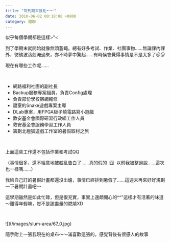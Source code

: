 ```yaml
---
title: "每到期末就亂～～"
date: 2010-06-02 00:18:08 +0800
category: 閒聊
---
```

<p>似乎每個學期都是這樣&gt;"&lt;</p><p>到了學期末就開始就像無頭蒼蠅。總有好多考試、作業、社團事物&hellip;&hellip;無論課內課外，彷彿波濤般淹過來，亦不時夢中驚起&hellip;&hellip;有時候會覺得事情是不是太多了＠＠</p><p>現在有哪些工作呢&hellip;&hellip;</p><p>&nbsp;</p><ul><li>網路福利社團的副社長</li><li>Backup服務專案組員，負責Config處理</li><li>負責部份學校宿網報修</li><li>寢室的Snake遊戲專案主導</li><li>DLab專案，用FPGA板子燒電路寫小遊戲</li><li>敦安基金會國際研習行政組工作人員</li><li>敦安基金會服務學習工作人員</li><li>籌劃北極狐遊戲工作室的暑假取材之旅</li></ul><p>&nbsp;</p><p>上面這些工作還不包括作業和考試QQ</p><p>（事情很多，還不經意地被趁亂告白了&hellip;&hellip;真的假的 &nbsp;囧 &nbsp;以前我被整過說&hellip;&hellip;這次也一樣嗎&hellip;&hellip;）</p><p>我給自己訂的暑假計畫都還沒出爐，事情已經排到暑假了&hellip;&hellip;這週末再來好好規劃一下暑期計畫吧～</p><p>這學期雖然是如此忙碌，但是很充實，事實上還頗開心的^^"這樣才有活著的味道～難得年輕嘛，豈不是該盡量的燃燒XD</p><p>&nbsp;</p><p>![](/images/slum-area/67_0.jpg)</p><p>隨手附上一張我現在的桌布～～滿喜歡這張的，感覺背後有很感人的故事</p>
